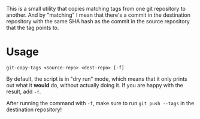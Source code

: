 This is a small utility that copies matching tags from one git repository to another. And by "matching" I mean that there's a commit in the destination repository with the same SHA hash as the commit in the source repository that the tag points to.

#  Usage

    git-copy-tags <source-repo> <dest-repo> [-f]
    
By default, the script is in "dry run" mode, which means that it only prints out what it **would** do, without actually doing it. If you are happy with the result, add `-f`.

After running the command with `-f`, make sure to run `git push --tags` in the destination repository!
